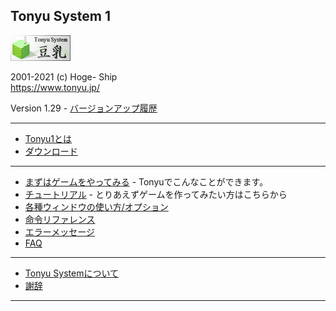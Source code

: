 ## Tonyu System 1

<title>Tonyu1 Wiki</title>

![banner.png](./img/banner.png)

2001-2021 (c) Hoge- Ship  
https://www.tonyu.jp/  

Version 1.29 - [バージョンアップ履歴](./dl-history.md)

***
- [Tonyu1とは](./about.md)
- [ダウンロード](./download.md)
***
- [まずはゲームをやってみる](./get-started.md) - Tonyuでこんなことができます。
- [チュートリアル](./tutorial.md) - とりあえずゲームを作ってみたい方はこちらから
- [各種ウィンドウの使い方/オプション](./wnd-use-opt.md)
- [命令リファレンス](./reference.md)
- [エラーメッセージ](./error-mes.md)
- [FAQ](./html/faq.html)
***
- [Tonyu Systemについて](./about2.md)
- [謝辞](./thanks.md)
***
